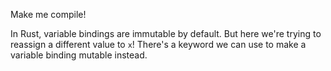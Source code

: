 

Make me compile!

<div class="hint">
  In Rust, variable bindings are immutable by default.
  But here we're trying to reassign a different value to <code>x</code>!
  There's a keyword we can use to make a variable binding mutable instead.
</div>
